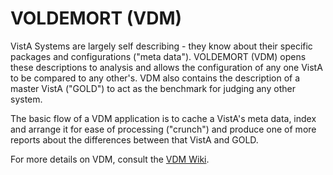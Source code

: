 VOLDEMORT (VDM)
===============
VistA Systems are largely self describing - they know about their specific packages and configurations ("meta data"). VOLDEMORT (VDM) opens these descriptions to analysis and allows the configuration of any one VistA to be compared to any other's. VDM also contains the description of a master VistA ("GOLD") to act as the benchmark for judging any other system.

The basic flow of a VDM application is to cache a VistA's meta data, index and arrange it for ease of processing ("crunch") and produce one of more reports about the differences between that VistA and GOLD.

For more details on VDM, consult the <a href="https://github.com/OSEHRA-Sandbox/VOLDEMORT/wiki">VDM Wiki</a>.
